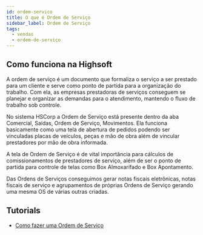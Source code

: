 ```yaml
---
id: ordem-servico
title: O que é Ordem de Serviço
sidebar_label: Ordem de Serviço
tags:
  - vendas
  - ordem-de-serviço
---
```


## Como funciona na Highsoft

A ordem de serviço é um documento que formaliza o serviço a ser prestado para um cliente e serve como ponto de partida para a organização do trabalho. Com ela, as empresas prestadoras de serviços conseguem se planejar e organizar as demandas para o atendimento, mantendo o fluxo de trabalho sob controle.

No sistema HSCorp a Ordem de Serviço está presente dentro da aba Comercial, Saídas, Ordem de Serviço, Movimentos. Ela funciona basicamente como uma tela de abertura de pedidos podendo ser vinculadas placas de veículos, peças e mão de obra além de vincular prestadores por mão de obra informada.

A tela de Ordem de Serviço é de vital importância para cálculos de comissionamentos de prestadores de serviço, além de ser o ponto de partida para controle de telas como Box Almoxarifado e Box Apontamento.

Das Ordens de Serviços conseguimos gerar notas fiscais eletrônicas, notas fiscais de serviço e agrupamentos de próprias Ordens de Serviço gerando uma mesma OS de várias outras criadas.

## Tutorials

- [Como fazer uma Ordem de Serviço](/faq/como-fazer-ordem-servico)
